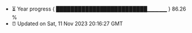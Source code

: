 - ⏳ Year progress { █████████████████████████▁▁▁▁▁ } 86.26 %
- ⏰ Updated on Sat, 11 Nov 2023 20:16:27 GMT

